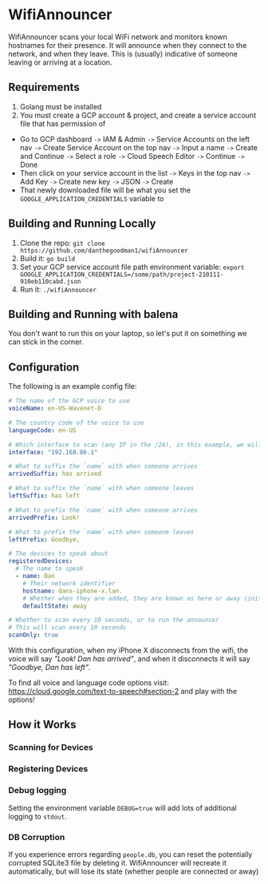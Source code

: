 # WifiAnnouncer

WifiAnnouncer scans your local WiFi network and monitors known hostnames for their presence. It will announce when they connect to the network, and when they leave. This is (usually) indicative of someone leaving or arriving at a location.

## Requirements

1. Golang must be installed
2. You must create a GCP account & project, and create a service account file that has permission of

- Go to GCP dashboard `->` IAM & Admin `->` Service Accounts on the left nav `->` Create Service Account on the top nav `->` Input a name `->` Create and Continue `->` Select a role `->` Cloud Speech Editor `->` Continue `->` Done
- Then click on your service account in the list `->` Keys in the top nav `->` Add Key `->` Create new key `->` JSON `->` Create
- That newly downloaded file will be what you set the `GOOGLE_APPLICATION_CREDENTIALS` variable to

## Building and Running Locally

1. Clone the repo: `git clone https://github.com/danthegoodman1/wifiAnnouncer`
2. Build it: `go build`
3. Set your GCP service account file path environment variable: `export GOOGLE_APPLICATION_CREDENTIALS=/some/path/project-210111-910eb110cabd.json`
4. Run it: `./wifiAnnouncer`

## Building and Running with balena

You don't want to run this on your laptop, so let's put it on something we can stick in the corner.

## Configuration

The following is an example config file:

```yaml
# The name of the GCP voice to use
voiceName: en-US-Wavenet-D

# The country code of the voice to use
languageCode: en-US

# Which interface to scan (any IP in the /24), in this example, we will scan 192.168.86.0/24
interface: "192.168.86.1"

# What to suffix the `name` with when someone arrives
arrivedSuffix: has arrived

# What to suffix the `name` with when someone leaves
leftSuffix: has left

# What to prefix the `name` with when someone arrives
arrivedPrefix: Look!

# What to prefix the `name` with when someone leaves
leftPrefix: Goodbye,

# The devices to speak about
registeredDevices:
  # The name to speak
  - name: Dan
    # Their network identifier
    hostname: dans-iphone-x.lan.
    # Whether when they are added, they are known as here or away (initial state)
    defaultState: away

# Whether to scan every 10 seconds, or to run the announcer
# This will scan every 10 seconds
scanOnly: true
```

With this configuration, when my iPhone X disconnects from the wifi, the voice will say _"Look! Dan has arrived"_, and when it disconnects it will say _"Goodbye, Dan has left"_.

To find all voice and language code options visit: https://cloud.google.com/text-to-speech#section-2 and play with the options!

## How it Works

### Scanning for Devices

### Registering Devices

### Debug logging

Setting the environment variable `DEBUG=true` will add lots of additional logging to `stdout`.

### DB Corruption

If you experience errors regarding `people.db`, you can reset the potentially corrupted SQLite3 file by deleting it. WifiAnnouncer will recreate it automatically, but will lose its state (whether people are connected or away)
